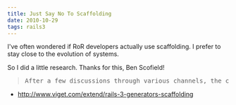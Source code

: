 ```yaml
---
title: Just Say No To Scaffolding 
date: 2010-10-29
tags: rails3
---
```

I've often wondered if RoR developers actually use scaffolding. I prefer to stay close to the evolution of systems.

So I did a little research. Thanks for this, Ben Scofield!

<blockquote class="svxlb"><pre>
After a few discussions through various channels, the core team eventually settled on the latter - scaffolding was supposed to be educational, illustrating the best practices around RESTful controllers and other Rails conventions. Even with that goal, however, there's still been some difficulty around updating the scaffolded views to teach people how best to, for instance, split files into partials.
</pre></blockquote>

* <http://www.viget.com/extend/rails-3-generators-scaffolding>


